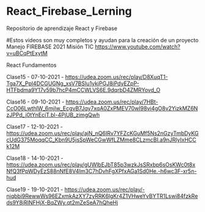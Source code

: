 # React_Firebase_Lerning
Repositorio de aprendizaje React y Firebase

#Estos videos son muy completos y ayudan para la creación de un proyecto
Manejo FIREBASE 2021 Misión TIC
https://www.youtube.com/watch?v=uBCqPtExytM

React Fundamentos

Clase15 - 07-10-2021 - https://udea.zoom.us/rec/play/D8XuqT1-Tga7X_Ppl4DCGUGNg_xsV7BSIu1ykjPGJ8iPdyEZpP-HTFbdma9Y17v59b7hcP4mCCWLVS6E.9dqrbD4ZMRYovd_O

Clase16 - 09-10-2021 - https://udea.zoom.us/rec/play/7HBt-CcO06LwthlW_6mjIw_EcgvB7Jqy7xqA0ZxPMEV70wI98vi4gO8v2YizkMZ6NzJPPd_j0tYnEciT.bl-4PjUB_zimgQwh

Clase17 - 12-10-2021 - https://udea.zoom.us/rec/play/ajN_nQ6IRv7YFZcKGuMf5Ns2nGzyTmbDyKGcUdG375MoqqCC_Kbn9U5jsSpWeCGwWfLZMme8CLzmcBI.a9nJRlyIxHCCk12M

Clase18 - 14-10-2021 - https://udea.zoom.us/rec/play/gUWlbEJbT85p3wzkJsSRxbp6sOsKWc0t8xNfQ3fPpWDyEzS88nNfE8V4Im3C7hDvhFgXPfxAGa1Sd0He.-h6wc3F-xr5n-hud

Clase19 - 19-10-2021 - https://udea.zoom.us/rec/play/-njqbbi9RewwWs96EZxmkAzXY7zyRRK6lgKr4Z1VHweYvBYTR1Lswi84fzkReds9Y8jRINFHjX-BqZWy.qt2mZeSeA7hQheHj
